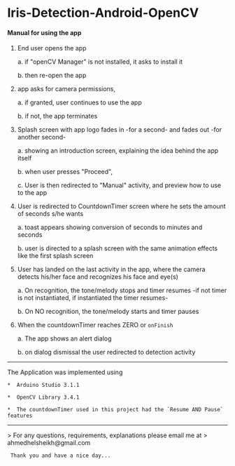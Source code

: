 # Iris-Detection-Android-OpenCV

#### Manual for using the app

  1. End user opens the app
  
      a.   if "openCV Manager" is not installed, it asks to install it
      
      b.   then re-open the app

  2. app asks for camera permissions, 
  
      a.   if granted, user continues to use the app
      
      b.   if not, the app terminates

  3.  Splash screen with app logo fades in -for a second- and fades out -for another second-
  
      a. showing an introduction screen, explaining the idea behind the app itself
      
      b. when user presses "Proceed", 
      
      c. User is then redirected to "Manual" activity, 
            and preview how to use to the app
  
  4. User is redirected to CountdownTimer screen where he sets the amount of seconds s/he wants 
  
      a. toast appears showing conversion of seconds to minutes and seconds 
      
      b. user is directed to a splash screen with the same animation effects like the first splash screen
      
  5. User has landed on the last activity in the app, where the camera detects his/her face and recognizes his face and eye(s)
  
      a. On recognition, the tone/melody stops and timer resumes -if not timer is not instantiated, if instantiated the timer resumes-
      
      b. On NO recognition, the tone/melody starts and timer pauses
     
   6. When the countdownTimer reaches ZERO or `onFinish` 
   
      a.  The app shows an alert dialog 
      
      b.  on dialog dismissal the user redirected to detection activity
  <hr>
  
  The Application was implemented using 
  
    *  Arduino Studio 3.1.1
    
    *  OpenCV Library 3.4.1
    
    *  The countdownTimer used in this project had the `Resume AND Pause` features
     
  <hr>   
     > For any questions, requirements, explanations please email me at
     > ahmedhelsheikh@gmail.com
     
     Thank you and have a nice day...
